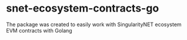 # snet-ecosystem-contracts-go

The package was created to easily work with SingularityNET ecosystem EVM contracts with Golang
